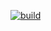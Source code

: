 [![build](https://github.com/Star-Academy/Summer1404-SE-Team02/actions/workflows/buildPipeline.yml/badge.svg?branch=PH06)](https://github.com/Star-Academy/Summer1404-SE-Team02/actions/workflows/buildPipeline.yml)

